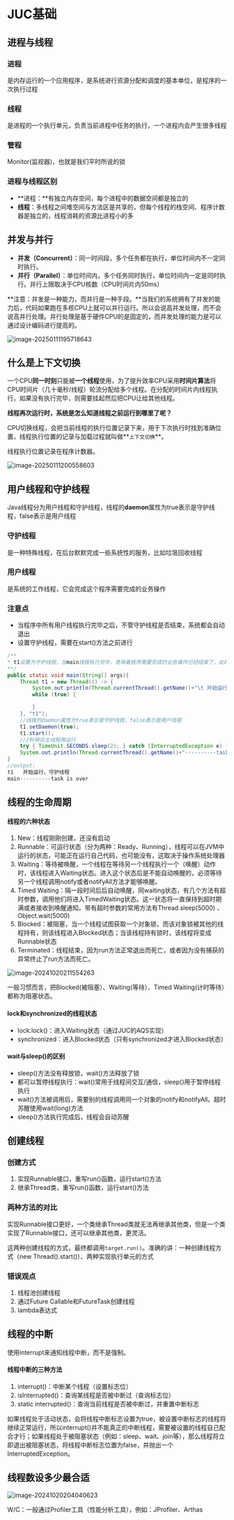 # JUC基础



## 进程与线程

### 进程

是内存运行的一个应用程序，是系统进行资源分配和调度的基本单位，是程序的一次执行过程

### 线程

是进程的一个执行单元，负责当前进程中任务的执行，一个进程内会产生很多线程

### 管程

Monitor(监视器)，也就是我们平时所说的锁

### 进程与线程区别

- **进程：**有独立内存空间，每个进程中的数据空间都是独立的
- **线程**：多线程之间堆空间与方法区是共享的，但每个线程的栈空间、程序计数器是独立的，线程消耗的资源比进程小的多

## 并发与并行

- **并发（Concurrent）**：同一时间段，多个任务都在执行，单位时间内不⼀定同时执行。
- **并行（Parallel）**：单位时间内，多个任务同时执行，单位时间内一定是同时执行。并行上限取决于CPU核数（CPU时间片内50ms）

**注意：并发是一种能力，而并行是一种手段。**当我们的系统拥有了并发的能力后，代码如果跑在多核CPU上就可以并行运行。所以会说高并发处理，而不会说高并行处理。并行处理是基于硬件CPU的是固定的，而并发处理的能力是可以通过设计编码进行提高的。

![image-20250111195718643](assets/image-20250111195718643.png)

## 什么是上下文切换

一个CPU**同一时刻**只能被**一个线程**使用，为了提升效率CPU采用**时间片算法**将CPU时间片（几十毫秒/线程）轮流分配给多个线程。在分配的时间片内线程执行，如果没有执行完毕，则需要挂起然后把CPU让给其他线程。

**线程再次运行时，系统是怎么知道线程之前运行到哪里了呢？**

CPU切换线程，会把当前线程的执行位置记录下来，用于下次执行时找到准确位置，线程执行位置的记录与加载过程就叫做**`上下文切换`**。

线程执行位置记录在程序计数器。

![image-20250111200558603](assets/image-20250111200558603.png)



## 用户线程和守护线程

Java线程分为用户线程和守护线程，线程的**daemon**属性为true表示是守护线程，false表示是用户线程

### 守护线程

是一种特殊线程，在后台默默完成一些系统性的服务，比如垃圾回收线程

### 用户线程

是系统的工作线程，它会完成这个程序需要完成的业务操作

### 注意点

- 当程序中所有用户线程执行完毕之后，不管守护线程是否结束，系统都会自动退出
- 设置守护线程，需要在start()方法之前进行

```java
/**
* t1设置为守护线程，当main线程执行完毕，意味着程序需要完成的业务操作已经结束了，此时虽然守护线程t1还未执行结束，但是系统也自动退出了。所以当系统只剩下守护进程的时候，java虚拟机会自动退出。
**/
public static void main(String[] args){
    Thread t1 = new Thread(() -> {
        System.out.println(Thread.currentThread().getName()+"\t 开始运行，"+(Thread.currentThread().isDaemon() ? "守护线程":"用户线程"));
        while (true) {

        }
    }, "t1");
    //线程的daemon属性为true表示是守护线程，false表示是用户线程
    t1.setDaemon(true);
    t1.start();
    //2秒钟后主线程再运行
    try { TimeUnit.SECONDS.sleep(2); } catch (InterruptedException e) { e.printStackTrace(); }
    System.out.println(Thread.currentThread().getName()+"----------task is over");
}
//output:
t1	 开始运行，守护线程
main----------task is over
```

## 线程的生命周期

#### 线程的六种状态

1. New：线程刚刚创建，还没有启动
2. Runnable：可运行状态（分为两种：Ready、Running），线程可以在JVM中运行的状态，可能正在运行自己代码，也可能没有，这取决于操作系统处理器
3. Waiting：等待被唤醒，一个线程在等待另一个线程执行一个（唤醒）动作时，该线程进入Waiting状态。进入这个状态后是不能自动唤醒的，必须等待另一个线程调用notify或者notifyAll方法才能够唤醒。
4. Timed Waiting：隔一段时间后后自动唤醒，同waiting状态，有几个方法有超时参数，调用他们将进入TimedWaiting状态。这一状态将一直保持到超时期满或者接收到唤醒通知。带有超时参数的常用方法有Thread.sleep(5000) 、Object.wait(5000)
5. Blocked：被阻塞，当一个线程试图获取一个对象锁，而该对象锁被其他的线程持有，则该线程进入Blocked状态；当该线程持有锁时，该线程将变成Runnable状态
6. Terminated：线程结束，因为run方法正常退出而死亡，或者因为没有捕获的异常终止了run方法而死亡。

![image-20241020211554263](assets/image-20241020211554263.png)

一般习惯而言，把Blocked(被阻塞）、Waiting(等待）、Timed Waiting(计时等待）都称为阻塞状态。

#### lock和synchronized的线程状态

- lock.lock()：进入Waiting状态（通过JUC的AQS实现）
- synchronized：进入Blocked状态（只有synchronized才进入Blocked状态）

#### wait与sleep()的区别

- sleep()方法没有释放锁，wait()方法释放了锁
- 都可以暂停线程执行：wait()常用于线程间交互/通信，sleep()用于暂停线程执行
- wait()方法被调用后，需要别的线程调用同一个对象的notify和notifyAll。超时苏醒使用wait(long)方法
- sleep()方法执行完成后，线程会自动苏醒

## 创建线程

### 创建方式

1. 实现Runnable接口，重写run()函数，运行start()方法
2. 继承Thread类，重写run()函数，运行start()方法

### 两种方法的对比

实现Runnable接口更好，一个类继承Thread类就无法再继承其他类，但是一个类实现了Runnable接口，还可以继承其他类，更灵活。

这两种创建线程的方式，最终都调用`target.run()`。准确的讲：一种创建线程方式（new Thread().start()）、两种实现执行单元的方式

### 错误观点

1. 线程池创建线程
2. 通过Future Callable和FutureTask创建线程
3. lambda表达式

## 线程的中断

使用interrupt来通知线程中断，而不是强制。

#### 线程中断的三种方法

1. interrupt()：中断某个线程（设置标志位）
2. isInterrupted()：查询某线程是否被中断过（查询标志位）
3. static interrupted()：查询当前线程是否被中断过，并重置中断标志

如果线程处于活动状态，会将线程中断标志设置为true，被设置中断标志的线程将继续正常运行，所以interrupt()并不能真正的中断线程，需要被设置的线程自己配合才行；如果线程处于被阻塞状态（例如：sleep、wait、join等），那么线程将立即退出被阻塞状态，将线程中断标志位置为false，并抛出一个InterruptedException。

## 线程数设多少最合适

![image-20241020204040623](assets/image-20241020204040623.png)

W/C：一般通过Profiler工具（性能分析工具），例如：JProfiler、Arthas







